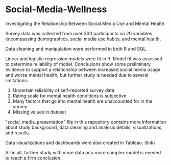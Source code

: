 # Social-Media-Wellness
Investigating the Relationship Between Social Media Use and Mental Health

Survey data was collected from over 300 participants on 20 variables encompassing demographics, social media use habits, and mental health.

Data cleaning and manipulation were performed in both R and SQL.

Linear and logistic regression models were fit in R. Model fit was assessed to determine reliability of model. Conclusions show some preliminary evidence to support a relationship between increased social media usage and worse mental health, but further study is needed due to several limitations:

1) Uncertain reliability of self-reported survey data
2) Rating scale for mental health conditions is subjective
3) Many factors that go into mental health are unaccounted for in the survey
4) Missing values in dataset

"social_media_presentation" file in this repository contains more information about study background, data cleaning and analysis details, visualizations, and results.

Data visualizations and dashboards were also created in Tableau. (link) 

All in all, further study with more data or a more complex model is needed to reach a firm conclusion.
